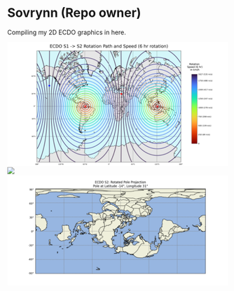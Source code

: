 # Sovrynn (Repo owner)

Compiling my 2D ECDO graphics in here.

![](img/rotation-speed.png)
![](img/bulge.png)
![](img/s2.png)